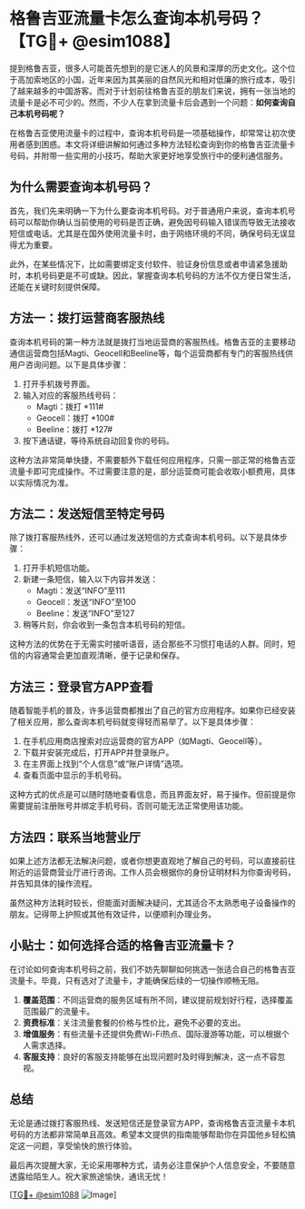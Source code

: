 # 格鲁吉亚流量卡怎么查询本机号码？【TG💪+ @esim1088】

提到格鲁吉亚，很多人可能首先想到的是它迷人的风景和深厚的历史文化。这个位于高加索地区的小国，近年来因为其美丽的自然风光和相对低廉的旅行成本，吸引了越来越多的中国游客。而对于计划前往格鲁吉亚的朋友们来说，拥有一张当地的流量卡是必不可少的。然而，不少人在拿到流量卡后会遇到一个问题：**如何查询自己本机号码呢？**

在格鲁吉亚使用流量卡的过程中，查询本机号码是一项基础操作，却常常让初次使用者感到困惑。本文将详细讲解如何通过多种方法轻松查询到你的格鲁吉亚流量卡号码，并附带一些实用的小技巧，帮助大家更好地享受旅行中的便利通信服务。

## **为什么需要查询本机号码？**

首先，我们先来明确一下为什么要查询本机号码。对于普通用户来说，查询本机号码可以帮助你确认当前使用的号码是否正确，避免因号码输入错误而导致无法接收短信或电话。尤其是在国外使用流量卡时，由于网络环境的不同，确保号码无误显得尤为重要。

此外，在某些情况下，比如需要绑定支付软件、验证身份信息或者申请紧急援助时，本机号码更是不可或缺。因此，掌握查询本机号码的方法不仅方便日常生活，还能在关键时刻提供保障。

## **方法一：拨打运营商客服热线**

查询本机号码的第一种方法就是拨打当地运营商的客服热线。格鲁吉亚的主要移动通信运营商包括Magti、Geocell和Beeline等，每个运营商都有专门的客服热线供用户咨询问题。以下是具体步骤：

1. 打开手机拨号界面。
2. 输入对应的客服热线号码：
   - Magti：拨打 *111#
   - Geocell：拨打 *100#
   - Beeline：拨打 *127#
3. 按下通话键，等待系统自动回复你的号码。

这种方法非常简单快捷，不需要额外下载任何应用程序，只需一部正常的格鲁吉亚流量卡即可完成操作。不过需要注意的是，部分运营商可能会收取小额费用，具体以实际情况为准。

## **方法二：发送短信至特定号码**

除了拨打客服热线外，还可以通过发送短信的方式查询本机号码。以下是具体步骤：

1. 打开手机短信功能。
2. 新建一条短信，输入以下内容并发送：
   - Magti：发送“INFO”至111
   - Geocell：发送“INFO”至100
   - Beeline：发送“INFO”至127
3. 稍等片刻，你会收到一条包含本机号码的短信。

这种方法的优势在于无需实时接听语音，适合那些不习惯打电话的人群。同时，短信的内容通常会更加直观清晰，便于记录和保存。

## **方法三：登录官方APP查看**

随着智能手机的普及，许多运营商都推出了自己的官方应用程序。如果你已经安装了相关应用，那么查询本机号码就变得轻而易举了。以下是具体步骤：

1. 在手机应用商店搜索对应运营商的官方APP（如Magti、Geocell等）。
2. 下载并安装完成后，打开APP并登录账户。
3. 在主界面上找到“个人信息”或“账户详情”选项。
4. 查看页面中显示的手机号码。

这种方式的优点是可以随时随地查看信息，而且界面友好，易于操作。但前提是你需要提前注册账号并绑定手机号码，否则可能无法正常使用该功能。

## **方法四：联系当地营业厅**

如果上述方法都无法解决问题，或者你想更直观地了解自己的号码，可以直接前往附近的运营商营业厅进行咨询。工作人员会根据你的身份证明材料为你查询号码，并告知具体的操作流程。

虽然这种方法耗时较长，但能面对面解决疑问，尤其适合不太熟悉电子设备操作的朋友。记得带上护照或其他有效证件，以便顺利办理业务。

## **小贴士：如何选择合适的格鲁吉亚流量卡？**

在讨论如何查询本机号码之前，我们不妨先聊聊如何挑选一张适合自己的格鲁吉亚流量卡。毕竟，只有选对了流量卡，才能确保后续的一切操作顺畅无阻。

1. **覆盖范围**：不同运营商的服务区域有所不同，建议提前规划好行程，选择覆盖范围最广的流量卡。
2. **资费标准**：关注流量套餐的价格与性价比，避免不必要的支出。
3. **增值服务**：有些流量卡还提供免费Wi-Fi热点、国际漫游等功能，可以根据个人需求选择。
4. **客服支持**：良好的客服支持能够在出现问题时及时得到解决，这一点不容忽视。

## **总结**

无论是通过拨打客服热线、发送短信还是登录官方APP，查询格鲁吉亚流量卡本机号码的方法都非常简单且高效。希望本文提供的指南能够帮助你在异国他乡轻松搞定这一问题，享受愉快的旅行体验。

最后再次提醒大家，无论采用哪种方式，请务必注意保护个人信息安全，不要随意透露给陌生人。祝大家旅途愉快，通讯无忧！

[[TG💪+ @esim1088](https://t.me/s/esim1088) ![Image](https://i.postimg.cc/4NQfJmqS/Snipaste-2025-05-13-00-14-12.png)]